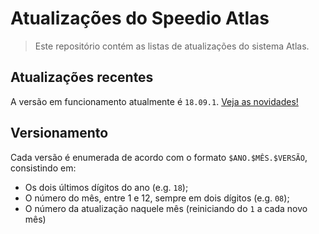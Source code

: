 # Atualizações do Speedio Atlas
> Este repositório contém as listas de atualizações do sistema Atlas.

## Atualizações recentes
A versão em funcionamento atualmente é `18.09.1`. [Veja as novidades!](changelog/18.09.1.md)

## Versionamento
Cada versão é enumerada de acordo com o formato `$ANO.$MÊS.$VERSÃO`, consistindo em:
- Os dois últimos dígitos do ano (e.g. `18`);
- O número do mês, entre 1 e 12, sempre em dois dígitos (e.g. `08`);
- O número da atualização naquele mês (reiniciando do `1` a cada novo mês)
